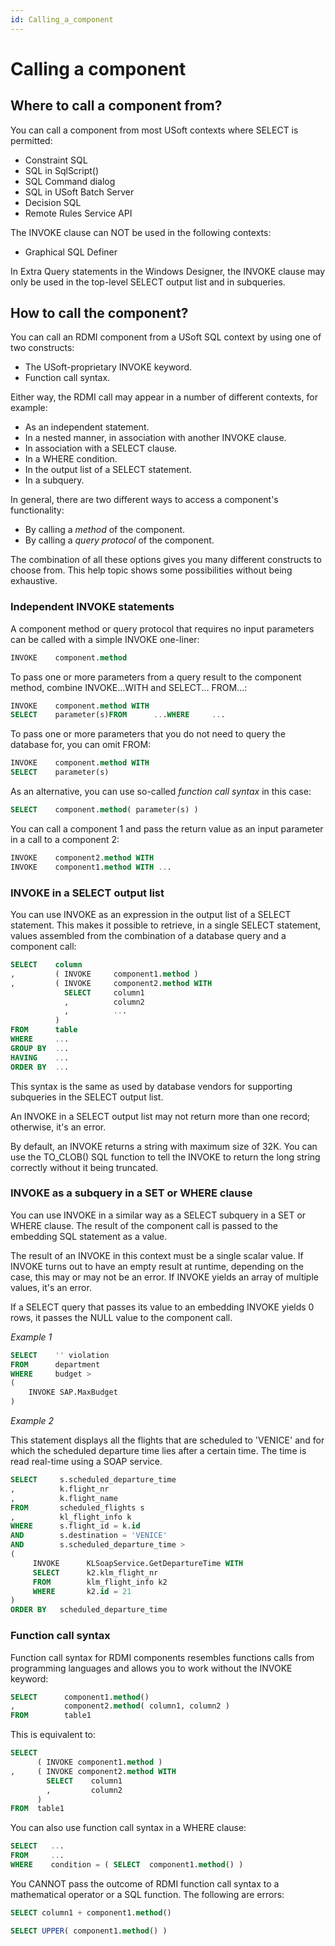 ```yaml
---
id: Calling_a_component
---
```


# Calling a component

## Where to call a component from?

You can call a component from most USoft contexts where SELECT is permitted:

- Constraint SQL
- SQL in SqlScript()
- SQL Command dialog
- SQL in USoft Batch Server
- Decision SQL
- Remote Rules Service API

The INVOKE clause can NOT be used in the following contexts:

- Graphical SQL Definer

In Extra Query statements in the Windows Designer, the INVOKE clause may only be used in the top-level SELECT output list and in subqueries.

## How to call the component?

You can call an RDMI component from a USoft SQL context by using one of two constructs:

- The USoft-proprietary INVOKE keyword.
- Function call syntax.

Either way, the RDMI call may appear in a number of different contexts, for example:

- As an independent statement.
- In a nested manner, in association with another INVOKE clause.
- In association with a SELECT clause.
- In a WHERE condition.
- In the output list of a SELECT statement.
- In a subquery.

In general, there are two different ways to access a component's functionality:

- By calling a *method* of the component.
- By calling a *query protocol* of the component.

The combination of all these options gives you many different constructs to choose from. This help topic shows some possibilities without being exhaustive.

### Independent INVOKE statements

A component method or query protocol that requires no input parameters can be called with a simple INVOKE one-liner:

```sql
INVOKE    component.method

```

To pass one or more parameters from a query result to the component method, combine INVOKE...WITH and SELECT... FROM...:

```sql
INVOKE    component.method WITH
SELECT    parameter(s)FROM      ...WHERE     ...

```

To pass one or more parameters that you do not need to query the database for, you can omit FROM:

```sql
INVOKE    component.method WITH
SELECT    parameter(s)

```

As an alternative, you can use so-called *function call syntax* in this case:

```sql
SELECT    component.method( parameter(s) )

```

You can call a component 1 and pass the return value as an input parameter in a call to a component 2:

```sql
INVOKE    component2.method WITH
INVOKE    component1.method WITH ...

```

### INVOKE in a SELECT output list

You can use INVOKE as an expression in the output list of a SELECT statement. This makes it possible to retrieve, in a single SELECT statement, values assembled from the combination of a database query and a component call:

```sql
SELECT    column
,         ( INVOKE     component1.method )
,         ( INVOKE     component2.method WITH
            SELECT     column1
            ,          column2
            ,          ...
          )
FROM      table
WHERE     ...
GROUP BY  ...
HAVING    ...
ORDER BY  ...
```

This syntax is the same as used by database vendors for supporting subqueries in the SELECT output list.

An INVOKE in a SELECT output list may not return more than one record; otherwise, it's an error.

By default, an INVOKE returns a string with maximum size of 32K. You can use the TO_CLOB() SQL function to tell the INVOKE to return the long string correctly without it being truncated.

### INVOKE as a subquery in a SET or WHERE clause

You can use INVOKE in a similar way as a SELECT subquery in a SET or WHERE clause. The result of the component call is passed to the embedding SQL statement as a value.

The result of an INVOKE in this context must be a single scalar value. If INVOKE turns out to have an empty result at runtime, depending on the case, this may or may not be an error. If INVOKE yields an array of multiple values, it's an error.

If a SELECT query that passes its value to an embedding INVOKE yields 0 rows, it passes the NULL value to the component call.

*Example 1*

```sql
SELECT    '' violation
FROM      department
WHERE     budget > 
( 
    INVOKE SAP.MaxBudget
)

```

*Example 2*

This statement displays all the flights that are scheduled to 'VENICE' and for which the scheduled departure time lies after a certain time. The time is read real-time using a SOAP service.

```sql
SELECT     s.scheduled_departure_time
,          k.flight_nr
,          k.flight_name
FROM       scheduled_flights s
,          kl_flight_info k
WHERE      s.flight_id = k.id
AND        s.destination = 'VENICE'
AND        s.scheduled_departure_time > 
(
     INVOKE      KLSoapService.GetDepartureTime WITH
     SELECT      k2.klm_flight_nr
     FROM        klm_flight_info k2
     WHERE       k2.id = 21
)
ORDER BY   scheduled_departure_time
```

### Function call syntax

Function call syntax for RDMI components resembles functions calls from programming languages and allows you to work without the INVOKE keyword:

```sql
SELECT      component1.method()
,           component2.method( column1, column2 )
FROM        table1
```

This is equivalent to:

```sql
SELECT 
      ( INVOKE component1.method )
,     ( INVOKE component2.method WITH 
        SELECT    column1
        ,         column2
      )
FROM  table1
```

You can also use function call syntax in a WHERE clause:

```sql
SELECT   ...
FROM     ...
WHERE    condition = ( SELECT  component1.method() )
```

You CANNOT pass the outcome of RDMI function call syntax to a mathematical operator or a SQL function. The following are errors:

```sql
SELECT column1 + component1.method()

SELECT UPPER( component1.method() )
```